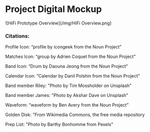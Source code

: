 # Project Digital Mockup

![HiFi Prototype Overview](/img/HiFi Overview.png)

### Citations:

Profile Icon:
“profile by icongeek from the Noun Project”

Matches Icon:
“group by Adrien Coquet from the Noun Project”

Band Icon:
“Drum by Daouna Jeong from the Noun Project”

Calendar Icon:
“Calendar by Danil Polshin from the Noun Project”


Band member Riley:
"Photo by Tim Mossholder on Unsplash"

Band member James:
"Photo by Akshar Dave on Unsplash"

Waveform:
“waveform by Ben Avery from the Noun Project”

Golden Disk:
"From Wikimedia Commons, the free media repository

Prep List:
"Photo by Barthy Bonhomme from Pexels"
